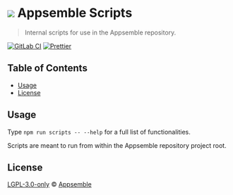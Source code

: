 # ![](https://gitlab.com/appsemble/appsemble/-/raw/0.33.7/config/assets/logo.svg) Appsemble Scripts

> Internal scripts for use in the Appsemble repository.

[![GitLab CI](https://gitlab.com/appsemble/appsemble/badges/0.33.7/pipeline.svg)](https://gitlab.com/appsemble/appsemble/-/releases/0.33.7)
[![Prettier](https://img.shields.io/badge/code_style-prettier-ff69b4.svg)](https://prettier.io)

## Table of Contents

- [Usage](#usage)
- [License](#license)

## Usage

Type `npm run scripts -- --help` for a full list of functionalities.

Scripts are meant to run from within the Appsemble repository project root.

## License

[LGPL-3.0-only](https://gitlab.com/appsemble/appsemble/-/blob/0.33.7/LICENSE.md) ©
[Appsemble](https://appsemble.com)

